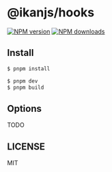 # @ikanjs/hooks

[![NPM version](https://img.shields.io/npm/v/@ikanjs/hooks.svg?style=flat)](https://npmjs.org/package/@ikanjs/hooks)
[![NPM downloads](http://img.shields.io/npm/dm/@ikanjs/hooks.svg?style=flat)](https://npmjs.org/package/@ikanjs/hooks)

## Install

```bash
$ pnpm install
```

```bash
$ pnpm dev
$ pnpm build
```

## Options

TODO

## LICENSE

MIT
